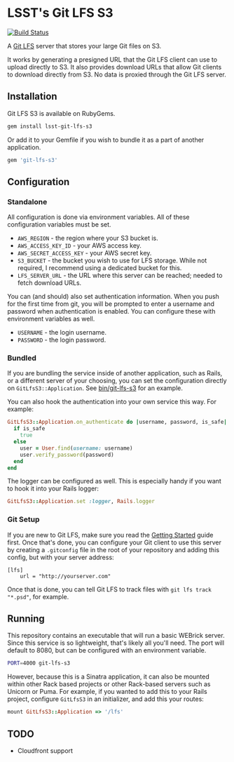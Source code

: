 # LSST's Git LFS S3

[![Build Status](https://travis-ci.org/lsst-sqre/git-lfs-s3.svg?branch=master)](https://travis-ci.org/lsst-sqre/git-lfs-s3)


A [Git LFS](https://git-lfs.github.com/) server that stores your large Git files on S3.

It works by generating a presigned URL that the Git LFS client can use to upload directly to S3. It also provides download URLs that allow Git clients to download directly from S3. No data is proxied through the Git LFS server.

## Installation

Git LFS S3 is available on RubyGems.

``` bash
gem install lsst-git-lfs-s3
```

Or add it to your Gemfile if you wish to bundle it as a part of another application.

``` ruby
gem 'git-lfs-s3'
```

## Configuration

### Standalone

All configuration is done via environment variables. All of these configuration variables must be set.

* `AWS_REGION` - the region where your S3 bucket is.
* `AWS_ACCESS_KEY_ID` - your AWS access key.
* `AWS_SECRET_ACCESS_KEY` - your AWS secret key.
* `S3_BUCKET` - the bucket you wish to use for LFS storage. While not required, I recommend using a dedicated bucket for this.
* `LFS_SERVER_URL` - the URL where this server can be reached; needed to fetch download URLs.

You can (and should) also set authentication information. When you push for the first time from git, you will be prompted to enter a username and password when authentication is enabled. You can configure these with environment variables as well.

* `USERNAME` - the login username.
* `PASSWORD` - the login password.

### Bundled

If you are bundling the service inside of another application, such as Rails, or a different server of your choosing, you can set the configuration directly on `GitLfsS3::Application`. See [bin/git-lfs-s3](https://github.com/meltingice/git-lfs-s3/blob/master/bin/git-lfs-s3) for an example.

You can also hook the authentication into your own service this way. For example:

``` ruby
GitLfsS3::Application.on_authenticate do |username, password, is_safe|
  if is_safe
    true
  else
    user = User.find(username: username)
    user.verify_password(password)
  end
end
```

The logger can be configured as well. This is especially handy if you want to hook it into your Rails logger:

``` ruby
GitLfsS3::Application.set :logger, Rails.logger
```

### Git Setup

If you are new to Git LFS, make sure you read the [Getting Started](https://git-lfs.github.com/) guide first. Once that's done, you can configure your Git client to use this server by creating a `.gitconfig` file in the root of your repository and adding this config, but with your server address:

``` git
[lfs]
    url = "http://yourserver.com"
```

Once that is done, you can tell Git LFS to track files with `git lfs track "*.psd"`, for example.

## Running

This repository contains an executable that will run a basic WEBrick server. Since this service is so lightweight, that's likely all you'll need. The port will default to 8080, but can be configured with an environment variable.

``` bash
PORT=4000 git-lfs-s3
```

However, because this is a Sinatra application, it can also be mounted within other Rack based projects or other Rack-based servers such as Unicorn or Puma. For example, if you wanted to add this to your Rails project, configure `GitLfsS3` in an initializer, and add this your routes:

``` ruby
mount GitLfsS3::Application => '/lfs'
```

## TODO

* Cloudfront support
